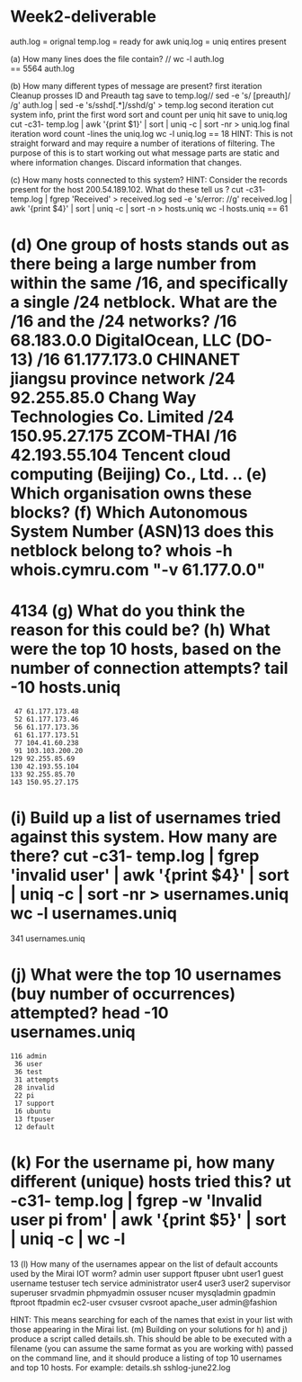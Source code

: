 # Week2-deliverable
auth.log = orignal
temp.log = ready for awk
uniq.log = uniq entires present


(a) How many lines does the file contain? // wc -l auth.log            
== 5564 auth.log


(b) How many different types of message are present?
first iteration
Cleanup prosses ID and Preauth tag save to temp.log//
sed -e  's/ \[preauth]/ /g' auth.log  | sed -e  's/sshd\[.*\]/sshd/g' > temp.log
second iteration
cut system info,  print the first word sort and count per uniq hit save to uniq.log
cut -c31- temp.log | awk '{print $1}' | sort | uniq -c | sort -nr > uniq.log
final iteration
word count -lines the uniq.log
wc -l uniq.log
== 18
HINT: This is not straight forward and may require a number of iterations of filtering. The
purpose of this is to start working out what message parts are static and where information
changes. Discard information that changes.


(c) How many hosts connected to this system?
HINT: Consider the records present for the host 200.54.189.102. What do these tell us ?
cut -c31- temp.log | fgrep 'Received' > received.log
sed -e  's/error: //g' received.log | awk '{print $4}' | sort | uniq -c | sort -n > hosts.uniq
wc -l hosts.uniq
== 61

(d) One group of hosts stands out as there being a large number from within the same /16,
and specifically a single /24 netblock. What are the /16 and the /24 networks?
/16 68.183.0.0 DigitalOcean, LLC (DO-13)
/16 61.177.173.0  CHINANET jiangsu province network
/24 92.255.85.0 Chang Way Technologies Co. Limited
/24 150.95.27.175 ZCOM-THAI
/16 42.193.55.104 Tencent cloud computing (Beijing) Co., Ltd.
..
(e) Which organisation owns these blocks?
(f) Which Autonomous System Number (ASN)13 does this netblock belong to?
whois -h whois.cymru.com "-v 61.177.0.0"
==
4134
(g) What do you think the reason for this could be?
(h) What were the top 10 hosts, based on the number of connection attempts?
tail -10 hosts.uniq 
==
     47 61.177.173.48
     52 61.177.173.46
     56 61.177.173.36
     61 61.177.173.51
     77 104.41.60.238
     91 103.103.200.20
    129 92.255.85.69
    130 42.193.55.104
    133 92.255.85.70
    143 150.95.27.175

(i) Build up a list of usernames tried against this system. How many are there?
cut -c31- temp.log | fgrep 'invalid user' | awk '{print $4}' | sort | uniq -c | sort -nr > usernames.uniq
wc -l usernames.uniq   
== 
341 usernames.uniq


(j) What were the top 10 usernames (buy number of occurrences) attempted?
head -10 usernames.uniq
==
    116 admin
     36 user
     36 test
     31 attempts
     28 invalid
     22 pi
     17 support
     16 ubuntu
     13 ftpuser
     12 default

(k) For the username pi, how many different (unique) hosts tried this?
ut -c31- temp.log | fgrep -w 'Invalid user pi from' | awk '{print $5}' | sort | uniq -c | wc -l
== 
13
(l) How many of the usernames appear on the list of default accounts used by the Mirai IOT
worm?
admin
user
support
ftpuser
ubnt
user1
guest
username
testuser
tech
service
administrator
user4
user3
user2
supervisor
superuser
srvadmin
phpmyadmin
ossuser
ncuser
mysqladmin
gpadmin
ftproot
ftpadmin
ec2-user
cvsuser
cvsroot
apache_user
admin@fashion

HINT: This means searching for each of the names that exist in your list with those appearing in the Mirai list.
(m) Building on your solutions for h) and j) produce a script called details.sh. This should be
able to be executed with a filename (you can assume the same format as you are working
with) passed on the command line, and it should produce a listing of top 10 usernames
and top 10 hosts. For example: details.sh sshlog-june22.log
